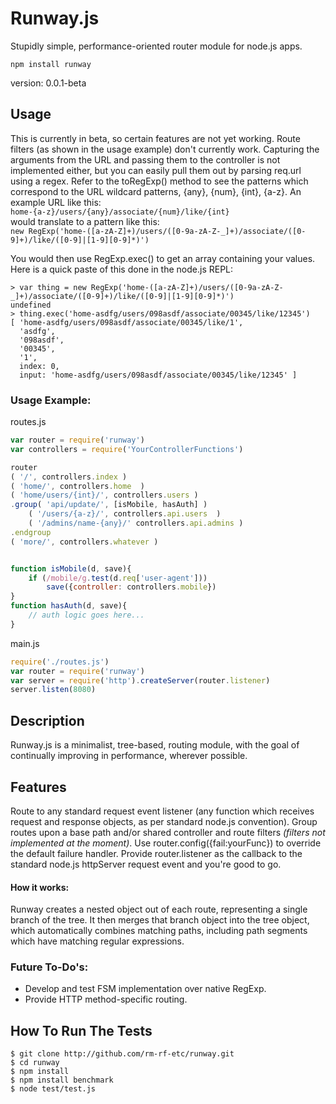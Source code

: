 Runway.js
==========

Stupidly simple, performance-oriented router module for node.js apps.

`npm install runway`

version: 0.0.1-beta

## Usage

This is currently in beta, so certain features are not yet working. Route filters (as shown in the usage example)
don't currently work. Capturing the arguments from the URL and passing them to the controller is not implemented
either, but you can easily pull them out by parsing req.url using a regex. Refer to the toRegExp() method to see
the patterns which correspond to the URL wildcard patterns, {any}, {num}, {int}, {a-z}. An example URL like this:  
`home-{a-z}/users/{any}/associate/{num}/like/{int}`  
would translate to a pattern like this:  
`new RegExp('home-([a-zA-Z]+)/users/([0-9a-zA-Z-_]+)/associate/([0-9]+)/like/([0-9]|[1-9][0-9]*)')`

You would then use RegExp.exec() to get an array containing your values. Here is a quick paste of this done
in the node.js REPL:
```
> var thing = new RegExp('home-([a-zA-Z]+)/users/([0-9a-zA-Z-_]+)/associate/([0-9]+)/like/([0-9]|[1-9][0-9]*)')
undefined
> thing.exec('home-asdfg/users/098asdf/associate/00345/like/12345')
[ 'home-asdfg/users/098asdf/associate/00345/like/1',
  'asdfg',
  '098asdf',
  '00345',
  '1',
  index: 0,
  input: 'home-asdfg/users/098asdf/associate/00345/like/12345' ]
```

### Usage Example:

routes.js
```js
var router = require('runway')
var controllers = require('YourControllerFunctions')

router
( '/', controllers.index )
( 'home/', controllers.home  )
( 'home/users/{int}/', controllers.users )
.group( 'api/update/', [isMobile, hasAuth] )
    ( '/users/{a-z}/', controllers.api.users  )
    ( '/admins/name-{any}/' controllers.api.admins )
.endgroup
( 'more/', controllers.whatever )


function isMobile(d, save){
    if (/mobile/g.test(d.req['user-agent']))
        save({controller: controllers.mobile})
}
function hasAuth(d, save){
    // auth logic goes here...
}
```

main.js
```js
require('./routes.js')
var router = require('runway')
var server = require('http').createServer(router.listener)
server.listen(8080)
```


## Description

Runway.js is a minimalist, tree-based, routing module, with the goal of continually
improving in performance, wherever possible.

## Features

Route to any standard request event listener (any function which receives request
and response objects, as per standard node.js convention). Group routes upon a base
path and/or shared controller and route filters _(filters not implemented at the moment)_.
Use router.config({fail:yourFunc}) to override the default failure handler. Provide
router.listener as the callback to the standard node.js httpServer request event and
you're good to go.


#### How it works:
Runway creates a nested object out of each route, representing a single branch of the
tree. It then merges that branch object into the tree object, which automatically
combines matching paths, including path segments which have matching regular
expressions.


### Future To-Do's:

* Develop and test FSM implementation over native RegExp.
* Provide HTTP method-specific routing.


## How To Run The Tests

```
$ git clone http://github.com/rm-rf-etc/runway.git
$ cd runway
$ npm install
$ npm install benchmark
$ node test/test.js
```
